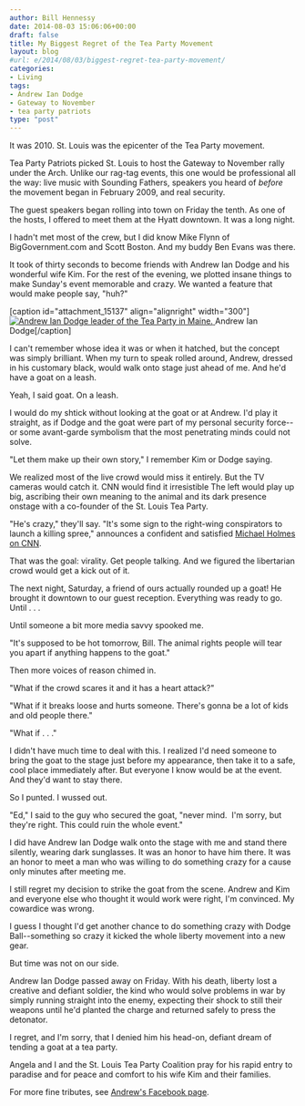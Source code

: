 ```yaml
---
author: Bill Hennessy
date: 2014-08-03 15:06:06+00:00
draft: false
title: My Biggest Regret of the Tea Party Movement
layout: blog
#url: e/2014/08/03/biggest-regret-tea-party-movement/
categories:
- Living
tags:
- Andrew Ian Dodge
- Gateway to November
- tea party patriots
type: "post"
---
```


It was 2010. St. Louis was the epicenter of the Tea Party movement.

Tea Party Patriots picked St. Louis to host the Gateway to November rally under the Arch. Unlike our rag-tag events, this one would be professional all the way: live music with Sounding Fathers, speakers you heard of _before_ the movement began in February 2009, and real security.

The guest speakers began rolling into town on Friday the tenth. As one of the hosts, I offered to meet them at the Hyatt downtown. It was a long night.

I hadn't met most of the crew, but I did know Mike Flynn of BigGovernment.com and Scott Boston. And my buddy Ben Evans was there.

It took of thirty seconds to become friends with Andrew Ian Dodge and his wonderful wife Kim. For the rest of the evening, we plotted insane things to make Sunday's event memorable and crazy. We wanted a feature that would make people say, "huh?"

[caption id="attachment_15137" align="alignright" width="300"][![Andrew Ian Dodge leader of the Tea Party in Maine.](https://hennessysview.com/wp-content/uploads/2014/08/AndrewIanDodgeCloseup-300x212.jpg)
](https://hennessysview.com/wp-content/uploads/2014/08/AndrewIanDodgeCloseup.jpg) Andrew Ian Dodge[/caption]

I can't remember whose idea it was or when it hatched, but the concept was simply brilliant. When my turn to speak rolled around, Andrew, dressed in his customary black, would walk onto stage just ahead of me. And he'd have a goat on a leash.

Yeah, I said goat. On a leash.

I would do my shtick without looking at the goat or at Andrew. I'd play it straight, as if Dodge and the goat were part of my personal security force--or some avant-garde symbolism that the most penetrating minds could not solve.

"Let them make up their own story," I remember Kim or Dodge saying.

We realized most of the live crowd would miss it entirely. But the TV cameras would catch it. CNN would find it irresistible The left would play up big, ascribing their own meaning to the animal and its dark presence onstage with a co-founder of the St. Louis Tea Party.

"He's crazy," they'll say. "It's some sign to the right-wing conspirators to launch a killing spree," announces a confident and satisfied [Michael Holmes on CNN](https://www.theblaze.com/stories/2013/10/18/cnn-anchor-calls-out-colleague-on-the-air-for-anti-tea-party-rhetoric/).

That was the goal: virality. Get people talking. And we figured the libertarian crowd would get a kick out of it.

The next night, Saturday, a friend of ours actually rounded up a goat! He brought it downtown to our guest reception. Everything was ready to go. Until . . .

Until someone a bit more media savvy spooked me.

"It's supposed to be hot tomorrow, Bill. The animal rights people will tear you apart if anything happens to the goat."

Then more voices of reason chimed in.

"What if the crowd scares it and it has a heart attack?"

"What if it breaks loose and hurts someone. There's gonna be a lot of kids and old people there."

"What if . . ."

I didn't have much time to deal with this. I realized I'd need someone to bring the goat to the stage just before my appearance, then take it to a safe, cool place immediately after. But everyone I know would be at the event. And they'd want to stay there.

So I punted. I wussed out.

"Ed," I said to the guy who secured the goat, "never mind.  I'm sorry, but they're right. This could ruin the whole event."

I did have Andrew Ian Dodge walk onto the stage with me and stand there silently, wearing dark sunglasses. It was an honor to have him there. It was an honor to meet a man who was willing to do something crazy for a cause only minutes after meeting me.

I still regret my decision to strike the goat from the scene. Andrew and Kim and everyone else who thought it would work were right, I'm convinced. My cowardice was wrong.

I guess I thought I'd get another chance to do something crazy with Dodge Ball--something so crazy it kicked the whole liberty movement into a new gear.

But time was not on our side.

Andrew Ian Dodge passed away on Friday. With his death, liberty lost a creative and defiant soldier, the kind who would solve problems in war by simply running straight into the enemy, expecting their shock to still their weapons until he'd planted the charge and returned safely to press the detonator.

I regret, and I'm sorry, that I denied him his head-on, defiant dream of tending a goat at a tea party.

Angela and I and the St. Louis Tea Party Coalition pray for his rapid entry to paradise and for peace and comfort to his wife Kim and their families.

For more fine tributes, see [Andrew's Facebook page](https://www.facebook.com/AndrewIanDodge?fref=nf).


